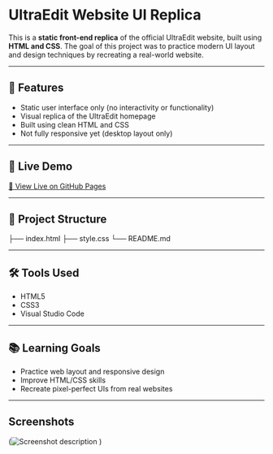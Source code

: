 # UltraEdit Website UI Replica

This is a **static front-end replica** of the official UltraEdit website, built using **HTML and CSS**. 
The goal of this project was to practice modern UI layout and design techniques by recreating a real-world website.

---

## 📌 Features

- Static user interface only (no interactivity or functionality)
- Visual replica of the UltraEdit homepage
- Built using clean HTML and CSS
- Not fully responsive yet (desktop layout only)
---

## 🚀 Live Demo

[🔗 View Live on GitHub Pages]( https://anamika-ai.github.io/Fronted-Replica-of-UltraEdit-site/)  


---

## 📁 Project Structure
├── index.html
├── style.css
└── README.md


---

## 🛠️ Tools Used

- HTML5
- CSS3
- Visual Studio Code

---

## 📚 Learning Goals

- Practice web layout and responsive design
- Improve HTML/CSS skills
- Recreate pixel-perfect UIs from real websites

---
## Screenshots
(![Screenshot description](./images/screenshot.png)
)



